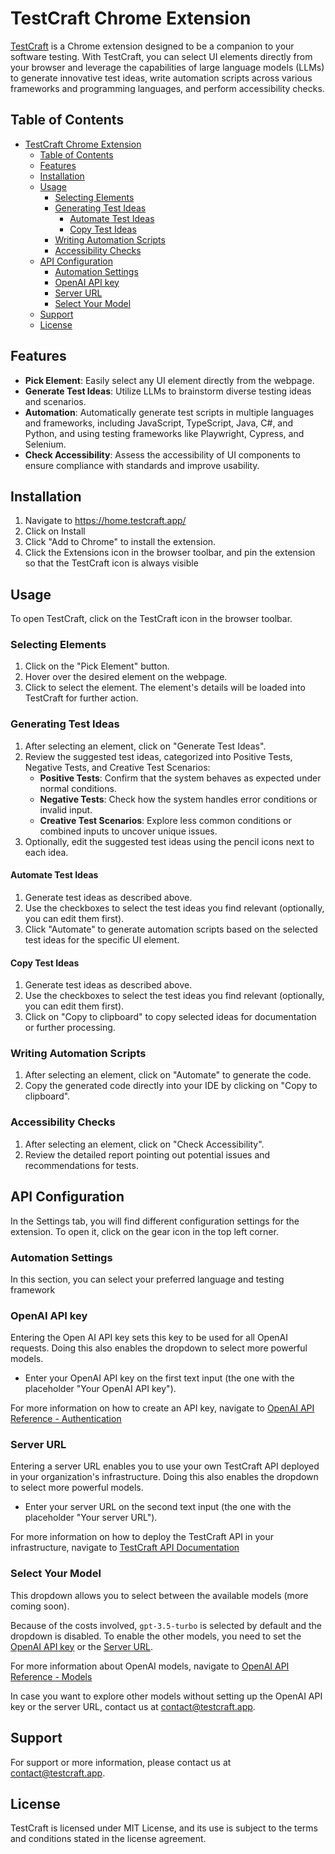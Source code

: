 # TestCraft Chrome Extension

[TestCraft](https://home.testcraft.app/) is a Chrome extension designed to be a companion to your software testing. With TestCraft, you can select UI elements directly from your browser and leverage the capabilities of large language models (LLMs) to generate innovative test ideas, write automation scripts across various frameworks and programming languages, and perform accessibility checks.

## Table of Contents
- [TestCraft Chrome Extension](#testcraft-chrome-extension)
  - [Table of Contents](#table-of-contents)
  - [Features](#features)
  - [Installation](#installation)
  - [Usage](#usage)
    - [Selecting Elements](#selecting-elements)
    - [Generating Test Ideas](#generating-test-ideas)
      - [Automate Test Ideas](#automate-test-ideas)
      - [Copy Test Ideas](#copy-test-ideas)
    - [Writing Automation Scripts](#writing-automation-scripts)
    - [Accessibility Checks](#accessibility-checks)
  - [API Configuration](#api-configuration)
    - [Automation Settings](#automation-settings)
    - [OpenAI API key](#openai-api-key)
    - [Server URL](#server-url)
    - [Select Your Model](#select-your-model)
  - [Support](#support)
  - [License](#license)

## Features
- **Pick Element**: Easily select any UI element directly from the webpage.
- **Generate Test Ideas**: Utilize LLMs to brainstorm diverse testing ideas and scenarios.
- **Automation**: Automatically generate test scripts in multiple languages and frameworks, including JavaScript, TypeScript, Java, C#, and Python, and using testing frameworks like Playwright, Cypress, and Selenium.
- **Check Accessibility**: Assess the accessibility of UI components to ensure compliance with standards and improve usability.

## Installation
1. Navigate to https://home.testcraft.app/
2. Click on Install
3. Click "Add to Chrome" to install the extension.
4. Click the Extensions icon in the browser toolbar, and pin the extension so that the TestCraft icon is always visible

## Usage
To open TestCraft, click on the TestCraft icon in the browser toolbar.

### Selecting Elements
   1. Click on the "Pick Element" button.
   2. Hover over the desired element on the webpage.
   3. Click to select the element. The element's details will be loaded into TestCraft for further action.

### Generating Test Ideas
   1. After selecting an element, click on "Generate Test Ideas".
   2. Review the suggested test ideas, categorized into Positive Tests, Negative Tests, and Creative Test Scenarios:
       - **Positive Tests**: Confirm that the system behaves as expected under normal conditions.
       - **Negative Tests**: Check how the system handles error conditions or invalid input.
       - **Creative Test Scenarios**: Explore less common conditions or combined inputs to uncover unique issues.
   3. Optionally, edit the suggested test ideas using the pencil icons next to each idea.

#### Automate Test Ideas
   1. Generate test ideas as described above.
   2. Use the checkboxes to select the test ideas you find relevant (optionally, you can edit them first).
   3. Click "Automate" to generate automation scripts based on the selected test ideas for the specific UI element.

#### Copy Test Ideas 
   1. Generate test ideas as described above.
   2. Use the checkboxes to select the test ideas you find relevant (optionally, you can edit them first).
   3. Click on "Copy to clipboard" to copy selected ideas for documentation or further processing.

### Writing Automation Scripts
   1. After selecting an element, click on "Automate" to generate the code.
   2. Copy the generated code directly into your IDE by clicking on "Copy to clipboard".

### Accessibility Checks
   1. After selecting an element, click on "Check Accessibility".
   2. Review the detailed report pointing out potential issues and recommendations for tests.

## API Configuration
In the Settings tab, you will find different configuration settings for the extension. To open it, click on the gear icon in the top left corner.

### Automation Settings
In this section, you can select your preferred language and testing framework 

### OpenAI API key
Entering the Open AI API key sets this key to be used for all OpenAI requests. 
Doing this also enables the dropdown to select more powerful models.
  - Enter your OpenAI API key on the first text input (the one with the placeholder "Your OpenAI API key").

For more information on how to create an API key, navigate to [OpenAI API Reference - Authentication](https://platform.openai.com/docs/api-reference/authentication)

### Server URL
Entering a server URL enables you to use your own TestCraft API deployed in your organization's infrastructure.
Doing this also enables the dropdown to select more powerful models.
  - Enter your server URL on the second text input (the one with the placeholder "Your server URL").

For more information on how to deploy the TestCraft API in your infrastructure, navigate to [TestCraft API Documentation](https://github.com/TestCraft-App/test-craft-api-v1?tab=readme-ov-file#testcraft-api)

### Select Your Model 
This dropdown allows you to select between the available models (more coming soon).  
  
Because of the costs involved, `gpt-3.5-turbo` is selected by default and the dropdown is disabled. To enable the other models, you need to set the [OpenAI API key](#openai-api-key) or the [Server URL](#server-url).  
  
For more information about OpenAI models, navigate to [OpenAI API Reference - Models](https://platform.openai.com/docs/models/overview)  
  
In case you want to explore other models without setting up the OpenAI API key or the server URL, contact us at contact@testcraft.app.  

## Support
For support or more information, please contact us at contact@testcraft.app.

## License
TestCraft is licensed under MIT License, and its use is subject to the terms and conditions stated in the license agreement.
